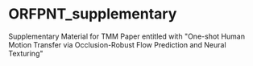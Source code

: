# ORFPNT_supplementary
 Supplementary Material for TMM Paper entitled with "One-shot Human Motion Transfer via Occlusion-Robust Flow Prediction and Neural Texturing"
